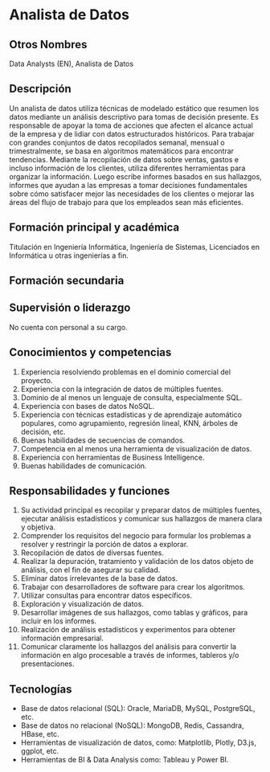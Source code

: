 # Analista de Datos

## Otros Nombres

Data Analysts (EN), Analista de Datos

## Descripción

Un analista de datos utiliza técnicas de modelado estático que resumen los datos mediante un análisis descriptivo para tomas de decisión presente. Es responsable de apoyar la toma de acciones que afecten el alcance actual de la empresa y de lidiar con datos estructurados históricos. Para trabajar con grandes conjuntos de datos recopilados semanal, mensual o trimestralmente, se basa en algoritmos matemáticos para encontrar tendencias. Mediante la recopilación de datos sobre ventas, gastos e incluso información de los clientes, utiliza diferentes herramientas para organizar la información. Luego escribe informes basados ​​en sus hallazgos, informes que ayudan a las empresas a tomar decisiones fundamentales sobre cómo satisfacer mejor las necesidades de los clientes o mejorar las áreas del flujo de trabajo para que los empleados sean más eficientes.

## Formación principal y académica

Titulación en Ingeniería Informática, Ingeniería de Sistemas, Licenciados en Informática u otras ingenierías a fin.

## Formación secundaria


## Supervisión o liderazgo

No cuenta con personal a su cargo.

## Conocimientos y competencias

1. Experiencia resolviendo problemas en el dominio comercial del proyecto.
2. Experiencia con la integración de datos de múltiples fuentes.
3. Dominio de al menos un lenguaje de consulta, especialmente SQL.
4. Experiencia con bases de datos NoSQL.
5. Experiencia con técnicas estadísticas y de aprendizaje automático populares, como agrupamiento, regresión lineal, KNN, árboles de decisión, etc.
6. Buenas habilidades de secuencias de comandos.
7. Competencia en al menos una herramienta de visualización de datos.
8. Experiencia con herramientas de Business Intelligence.
9. Buenas habilidades de comunicación.


## Responsabilidades y funciones

1. Su actividad principal es recopilar y preparar datos de múltiples fuentes, ejecutar análisis estadísticos y comunicar sus hallazgos de manera clara y objetiva.
2. Comprender los requisitos del negocio para formular los problemas a resolver y restringir la porción de datos a explorar.
3. Recopilación de datos de diversas fuentes.
4. Realizar la depuración, tratamiento y validación de los datos objeto de análisis, con el fin de asegurar su calidad.
5. Eliminar datos irrelevantes de la base de datos.
6. Trabajar con desarrolladores de software para crear los algoritmos.
7. Utilizar consultas para encontrar datos específicos.
8. Exploración y visualización de datos.
9. Desarrollar imágenes de sus hallazgos, como tablas y gráficos, para incluir en los informes.
10. Realización de análisis estadísticos y experimentos para obtener información empresarial.
11. Comunicar claramente los hallazgos del análisis para convertir la información en algo procesable a través de informes, tableros y/o presentaciones.

## Tecnologías

- Base de datos relacional (SQL): Oracle, MariaDB, MySQL, PostgreSQL, etc.
- Base de datos no relacional (NoSQL): MongoDB, Redis, Cassandra, HBase, etc.
- Herramientas de visualización de datos, como: Matplotlib, Plotly, D3.js, ggplot, etc.
- Herramientas de BI & Data Analysis como: Tableau y Power BI.
